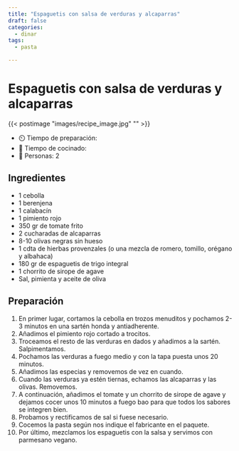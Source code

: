 ```yaml
---
title: "Espaguetis con salsa de verduras y alcaparras"
draft: false 
categories: 
  - dinar 
tags: 
  - pasta

---
```


# Espaguetis con salsa de verduras y alcaparras 

{{< postimage "images/recipe_image.jpg" "" >}}


- ⏲️  Tiempo de preparación:  
- 🍳 Tiempo de cocinado: 
- 🍴 Personas: 2 

## Ingredientes

- 1 cebolla
- 1 berenjena
- 1 calabacín
- 1 pimiento rojo
- 350 gr de tomate frito
- 2 cucharadas de alcaparras
- 8-10 olivas negras sin hueso
- 1 cdta de hierbas provenzales (o una mezcla de romero, tomillo, orégano y albahaca)
- 180 gr de espaguetis de trigo integral
- 1 chorrito de sirope de agave
- Sal, pimienta y aceite de oliva

## Preparación

1. En primer lugar, cortamos la cebolla en trozos menuditos y pochamos 2-3 minutos en una sartén honda y antiadherente.
2. Añadimos el pimiento rojo cortado a trocitos.
3. Troceamos el resto de las verduras en dados y añadimos a la sartén. Salpimentamos.
4. Pochamos las verduras a fuego medio y con la tapa puesta unos 20 minutos.
5. Añadimos las especias y removemos de vez en cuando.
6. Cuando las verduras ya estén tiernas, echamos las alcaparras y las olivas. Removemos.
7. A continuación, añadimos el tomate y un chorrito de sirope de agave y dejamos cocer unos 10 minutos a fuego bao para que todos los sabores se integren bien.
8. Probamos y rectificamos de sal si fuese necesario.
9. Cocemos la pasta según nos indique el fabricante en el paquete.
10. Por último, mezclamos los espaguetis con la salsa y servimos con parmesano vegano.

